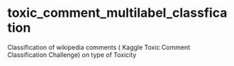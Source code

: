 # toxic_comment_multilabel_classfication
Classification of wikipedia comments ( Kaggle Toxic Comment Classification Challenge) on type of Toxicity 
